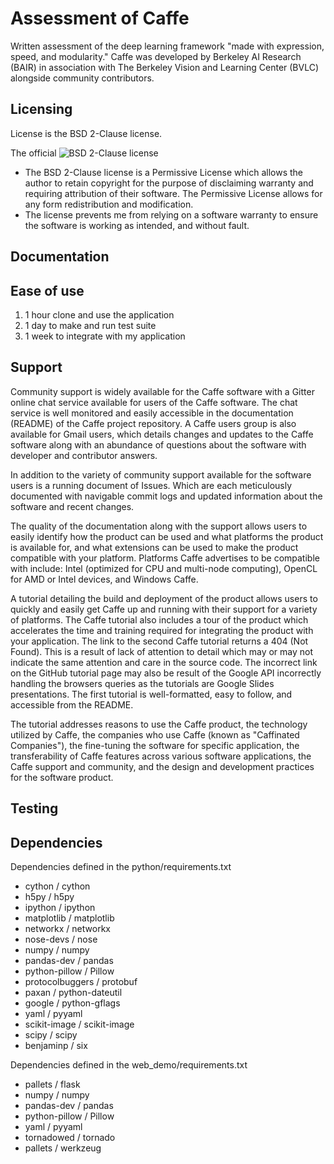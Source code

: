 # Assessment of Caffe #
Written assessment of the deep learning framework "made with expression, speed,
and modularity." Caffe was developed by Berkeley AI Research (BAIR) in
association with The Berkeley Vision and Learning Center (BVLC) alongside
community contributors.

## Licensing ##
License is the BSD 2-Clause license.

The official ![BSD 2-Clause license](LICENSE)

- The BSD 2-Clause license is a Permissive License which allows the author to
retain copyright for the purpose of disclaiming warranty and requiring
attribution of their software. The Permissive License allows for any form
redistribution and modification.
- The license prevents me from relying on a software warranty to ensure the
software is working as intended, and without fault.

## Documentation ##

## Ease of use ##
1. 1 hour clone and use the application
2. 1 day to make and run test suite
3. 1 week to integrate with my application

## Support ##
Community support is widely available for the Caffe software with a Gitter
online chat service available for users of the Caffe software. The chat service
is well monitored and easily accessible in the documentation (README) of the
Caffe project repository. A Caffe users group is also available for Gmail users,
which details changes and updates to the Caffe software along with an abundance
of questions about the software with developer and contributor answers.

In addition to the variety of community support available for the software users
is a running document of Issues. Which are each meticulously documented with
navigable commit logs and updated information about the software and recent
changes.

The quality of the documentation along with the support allows users to easily
identify how the product can be used and what platforms the product is available
for, and what extensions can be used to make the product compatible with your
platform. Platforms Caffe advertises to be compatible with include: Intel
(optimized for CPU and multi-node computing), OpenCL for AMD or Intel devices,
and Windows Caffe.

A tutorial detailing the build and deployment of the product allows users to
quickly and easily get Caffe up and running with their support for a variety of
platforms.  The Caffe tutorial also includes a tour of the product which
accelerates the time and training required for integrating the product with your
application. The link to the second Caffe tutorial returns a 404 (Not Found).
This is a result of lack of attention to detail which may or may not indicate
the same attention and care in the source code. The incorrect link on the GitHub
tutorial page may also be result of the Google API incorrectly handling the
browsers queries as the tutorials are Google Slides presentations. The first
tutorial is well-formatted, easy to follow, and accessible from the README.

The tutorial addresses reasons to use the Caffe product, the technology utilized
by Caffe, the companies who use Caffe (known as "Caffinated Companies"), the
fine-tuning the software for specific application, the transferability of Caffe
features across various software applications, the Caffe support and community,
and the design and development practices for the software product.

## Testing ##

## Dependencies ##
Dependencies defined in the python/requirements.txt
- cython / cython
- h5py / h5py
- ipython / ipython
- matplotlib / matplotlib
- networkx / networkx
- nose-devs / nose
- numpy / numpy
- pandas-dev / pandas
- python-pillow / Pillow
- protocolbuggers / protobuf
- paxan / python-dateutil
- google / python-gflags
- yaml / pyyaml
- scikit-image / scikit-image
- scipy / scipy
- benjaminp / six

Dependencies defined in the web_demo/requirements.txt
- pallets / flask
- numpy / numpy
- pandas-dev / pandas
- python-pillow / Pillow
- yaml / pyyaml
- tornadowed / tornado
- pallets / werkzeug
